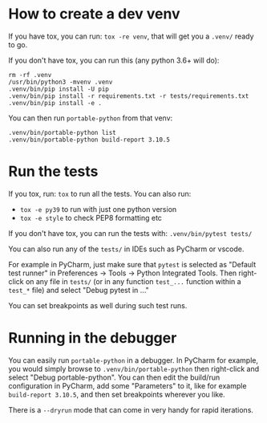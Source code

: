 # How to create a dev venv

If you have tox, you can run: `tox -re venv`, that will get you a `.venv/`
ready to go.

If you don't have tox, you can run this (any python 3.6+ will do):

```shell
rm -rf .venv
/usr/bin/python3 -mvenv .venv
.venv/bin/pip install -U pip
.venv/bin/pip install -r requirements.txt -r tests/requirements.txt
.venv/bin/pip install -e .
```

You can then run `portable-python` from that venv:

```shell
.venv/bin/portable-python list
.venv/bin/portable-python build-report 3.10.5
```


# Run the tests

If you tox, run: `tox` to run all the tests. You can also run:
- `tox -e py39` to run with just one python version
- `tox -e style` to check PEP8 formatting etc

If you don't have tox, you can run the tests with: `.venv/bin/pytest tests/`

You can also run any of the `tests/` in IDEs such as PyCharm or vscode.

For example in PyCharm, just make sure that `pytest` is selected as "Default test runner"
in Preferences -> Tools -> Python Integrated Tools.
Then right-click on any file in `tests/`
(or in any function `test_...` function within a `test_*` file)
and select "Debug pytest in ..."

You can set breakpoints as well during such test runs.


# Running in the debugger

You can easily run `portable-python` in a debugger.
In PyCharm for example, you would simply browse to `.venv/bin/portable-python`
then right-click and select "Debug portable-python".
You can then edit the build/run configuration in PyCharm, add some "Parameters" to it,
like for example `build-report 3.10.5`, and then set breakpoints wherever you like.

There is a `--dryrun` mode that can come in very handy for rapid iterations.
